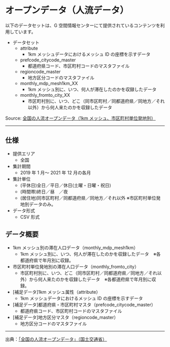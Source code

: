 # オープンデータ（人流データ）

以下のデータセットは、G 空間情報センターにて提供されているコンテンツを利用しています。

- データセット
  - attribute
    - 1km メッシュデータにおけるメッシュ ID の座標を示すデータ
  - prefcode_citycode_master
    - 都道府県コード、市区町村コードのマスタファイル
  - regioncode_master
    - 地方区分コードのマスタファイル
  - monthly_mdp_mesh1km_XX
    - 1km メッシュ別に、いつ、何人が滞在したのかを収録したデータ
  - monthly_fromto_city_XX
    - 市区町村別に、いつ、どこ（同市区町村／同都道府県／同地方／それ以外）から何人来たのかを収録したデータ

Source: [全国の人流オープンデータ（1km メッシュ、市区町村単位発地別）](https://www.geospatial.jp/ckan/dataset/mlit-1km-fromto)

---

## 仕様

- 提供エリア
  - 全国
- 集計期間
  - 2019 年 1 月～ 2021 年 12 月の各月
- 集計単位
  - (平休日)全日／平日／休日(土曜・日曜・祝日)
  - (時間帯)終日／昼　／夜
  - (居住地)同市区町村／同都道府県／同地方／それ以外 ※市区町村単位発地別データのみ。
- データ形式
  - CSV 形式

## データ概要

- 1km メッシュ別の滞在人口データ（monthly_mdp_mesh1km）
  - 1km メッシュ別に、いつ、何人が滞在したのかを収録したデータ　※各都道府県で年月別に収録。
- 市区町村単位発地別の滞在人口データ（monthly_fromto_city）
  - 市区町村別に、いつ、どこ（同市区町村／同都道府県／同地方／それ以外）から何人来たのかを収録したデータ　※各都道府県で年月別に収録。
- [補足データ]1km メッシュ属性（attribute）
  - 1km メッシュデータにおけるメッシュ ID の座標を示すデータ
- [補足データ]都道府県・市区町村マスタ（prefcode_citycode_master）
  - 都道府県コード、市区町村コードのマスタファイル
- [補足データ]地方区分マスタ（regioncode_master）
  - 地方区分コードのマスタファイル

---

出典：[「全国の人流オープンデータ」（国土交通省）](https://www.geospatial.jp/ckan/dataset/mlit-1km-fromto)
